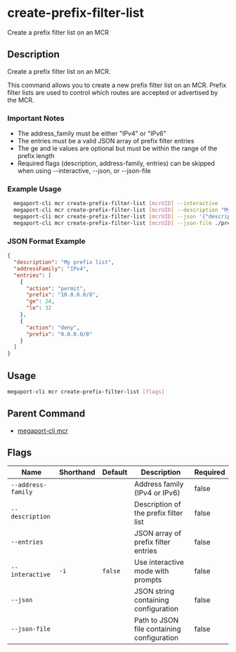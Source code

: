 # create-prefix-filter-list

Create a prefix filter list on an MCR

## Description

Create a prefix filter list on an MCR.

This command allows you to create a new prefix filter list on an MCR. Prefix filter lists are used to control which routes are accepted or advertised by the MCR.

### Important Notes
  - The address_family must be either "IPv4" or "IPv6"
  - The entries must be a valid JSON array of prefix filter entries
  - The ge and le values are optional but must be within the range of the prefix length
  - Required flags (description, address-family, entries) can be skipped when using --interactive, --json, or --json-file

### Example Usage

```sh
  megaport-cli mcr create-prefix-filter-list [mcrUID] --interactive
  megaport-cli mcr create-prefix-filter-list [mcrUID] --description "My prefix list" --address-family "IPv4" --entries '[{"action":"permit","prefix":"10.0.0.0/8","ge":24,"le":32}]'
  megaport-cli mcr create-prefix-filter-list [mcrUID] --json '{"description":"My prefix list","addressFamily":"IPv4","entries":[{"action":"permit","prefix":"10.0.0.0/8","ge":24,"le":32}]}'
  megaport-cli mcr create-prefix-filter-list [mcrUID] --json-file ./prefix-list-config.json
```
### JSON Format Example
```json
{
  "description": "My prefix list",
  "addressFamily": "IPv4",
  "entries": [
    {
      "action": "permit",
      "prefix": "10.0.0.0/8",
      "ge": 24,
      "le": 32
    },
    {
      "action": "deny",
      "prefix": "0.0.0.0/0"
    }
  ]
}

```

## Usage

```sh
megaport-cli mcr create-prefix-filter-list [flags]
```


## Parent Command

* [megaport-cli mcr](megaport-cli_mcr.md)
## Flags

| Name | Shorthand | Default | Description | Required |
|------|-----------|---------|-------------|----------|
| `--address-family` |  |  | Address family (IPv4 or IPv6) | false |
| `--description` |  |  | Description of the prefix filter list | false |
| `--entries` |  |  | JSON array of prefix filter entries | false |
| `--interactive` | `-i` | `false` | Use interactive mode with prompts | false |
| `--json` |  |  | JSON string containing configuration | false |
| `--json-file` |  |  | Path to JSON file containing configuration | false |

